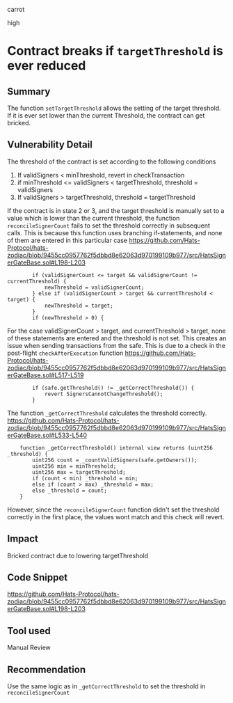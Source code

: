 carrot

high

# Contract breaks if `targetThreshold` is ever reduced

## Summary
The function `setTargetThreshold` allows the setting of the target threshold. If it is ever set lower than the current Threshold, the contract can get bricked.
## Vulnerability Detail
The threshold of the contract is set according to the following conditions
1. If validSigners < minThreshold, revert in checkTransaction
2. if minThreshold <= validSigners < targetThreshold, threshold = validSigners
3. If validSigners > targetThreshold, threshold = targetThreshold

If the contract is in state 2 or 3, and the target threshold is manually set to a value which is lower than the current threshold, the function `reconcileSignerCount` fails to set the threshold correctly in subsequent calls. This is because this function uses branching if-statements, and none of them are entered in this particular case
https://github.com/Hats-Protocol/hats-zodiac/blob/9455cc0957762f5dbbd8e62063d970199109b977/src/HatsSignerGateBase.sol#L198-L203
```solidity
        if (validSignerCount <= target && validSignerCount != currentThreshold) {
            newThreshold = validSignerCount;
        } else if (validSignerCount > target && currentThreshold < target) {
            newThreshold = target;
        }
        if (newThreshold > 0) {
```

For the case validSignerCount > target, and currentThreshold > target, none of these statements are entered and the threshold is not set. This creates an issue when sending transactions from the safe. This is due to a check in the post-flight `checkAfterExecution` function
https://github.com/Hats-Protocol/hats-zodiac/blob/9455cc0957762f5dbbd8e62063d970199109b977/src/HatsSignerGateBase.sol#L517-L519
```solidity
        if (safe.getThreshold() != _getCorrectThreshold()) {
            revert SignersCannotChangeThreshold();
        }
```

The function `_getCorrectThreshold` calculates the threshold correctly. 
https://github.com/Hats-Protocol/hats-zodiac/blob/9455cc0957762f5dbbd8e62063d970199109b977/src/HatsSignerGateBase.sol#L533-L540
```solidity
    function _getCorrectThreshold() internal view returns (uint256 _threshold) {
        uint256 count = _countValidSigners(safe.getOwners());
        uint256 min = minThreshold;
        uint256 max = targetThreshold;
        if (count < min) _threshold = min;
        else if (count > max) _threshold = max;
        else _threshold = count;
    }
```
However, since the `reconcileSignerCount` function didn't set the threshold correctly in the first place, the values wont match and this check will revert.
## Impact
Bricked contract due to lowering targetThreshold
## Code Snippet
https://github.com/Hats-Protocol/hats-zodiac/blob/9455cc0957762f5dbbd8e62063d970199109b977/src/HatsSignerGateBase.sol#L198-L203

## Tool used

Manual Review

## Recommendation
Use the same logic as in `_getCorrectThreshold` to set the threshold in `reconcileSignerCount`